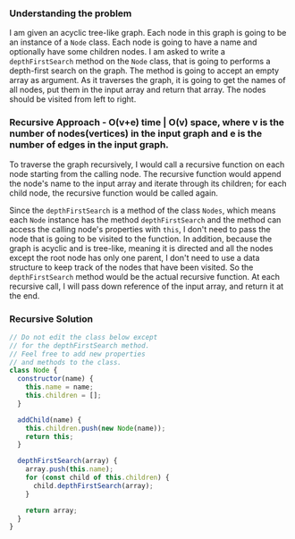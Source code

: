 ### Understanding the problem

I am given an acyclic tree-like graph. Each node in this graph is going to be an instance of a `Node` class. Each node is going to have a name and optionally have some children nodes. I am asked to write a `depthFirstSearch` method on the `Node` class, that is going to performs a depth-first search on the graph. The method is going to accept an empty array as argument. As it traverses the graph, it is going to get the names of all nodes, put them in the input array and return that array. The nodes should be visited from left to right.

### Recursive Approach - O(v+e) time | O(v) space, where v is the number of nodes(vertices) in the input graph and e is the number of edges in the input graph.

To traverse the graph recursively, I would call a recursive function on each node starting from the calling node. The recursive function would append the node's name to the input array and iterate through its children; for each child node, the recursive function would be called again.

Since the `depthFirstSearch` is a method of the class `Nodes`, which means each `Node` instance has the method `depthFirstSearch` and the method can access the calling node's properties with `this`, I don't need to pass the node that is going to be visited to the function. In addition, because the graph is acyclic and is tree-like, meaning it is directed and all the nodes except the root node has only one parent, I don't need to use a data structure to keep track of the nodes that have been visited. So the `depthFirstSearch` method would be the actual recursive function. At each recursive call, I will pass down reference of the input array, and return it at the end.

### Recursive Solution

```js
// Do not edit the class below except
// for the depthFirstSearch method.
// Feel free to add new properties
// and methods to the class.
class Node {
  constructor(name) {
    this.name = name;
    this.children = [];
  }

  addChild(name) {
    this.children.push(new Node(name));
    return this;
  }

  depthFirstSearch(array) {
    array.push(this.name);
    for (const child of this.children) {
      child.depthFirstSearch(array);
    }

    return array;
  }
}
```
